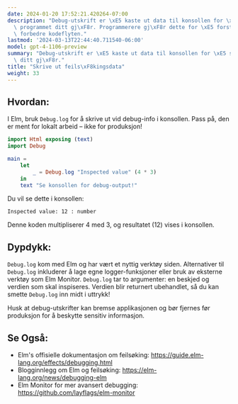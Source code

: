 ```yaml
---
date: 2024-01-20 17:52:21.420264-07:00
description: "Debug-utskrift er \xE5 kaste ut data til konsollen for \xE5 spore hva\
  \ programmet ditt gj\xF8r. Programmerere gj\xF8r dette for \xE5 forst\xE5 feil og\
  \ forbedre kodeflyten."
lastmod: '2024-03-13T22:44:40.711540-06:00'
model: gpt-4-1106-preview
summary: "Debug-utskrift er \xE5 kaste ut data til konsollen for \xE5 spore hva programmet\
  \ ditt gj\xF8r."
title: "Skrive ut feils\xF8kingsdata"
weight: 33
---
```


## Hvordan:
I Elm, bruk `Debug.log` for å skrive ut vid debug-info i konsollen. Pass på, den er ment for lokalt arbeid – ikke for produksjon!

```Elm
import Html exposing (text)
import Debug

main =
    let
        _ = Debug.log "Inspected value" (4 * 3)
    in
    text "Se konsollen for debug-output!"
```

Du vil se dette i konsollen:

```
Inspected value: 12 : number
```

Denne koden multipliserer 4 med 3, og resultatet (12) vises i konsollen.

## Dypdykk:
`Debug.log` kom med Elm og har vært et nyttig verktøy siden. Alternativer til `Debug.log` inkluderer å lage egne logger-funksjoner eller bruk av eksterne verktøy som Elm Monitor. `Debug.log` tar to argumenter: en beskjed og verdien som skal inspiseres. Verdien blir returnert ubehandlet, så du kan smette `Debug.log` inn midt i uttrykk!

Husk at debug-utskrifter kan bremse applikasjonen og bør fjernes før produksjon for å beskytte sensitiv informasjon.

## Se Også:
- Elm's offisielle dokumentasjon om feilsøking: https://guide.elm-lang.org/effects/debugging.html
- Blogginnlegg om Elm og feilsøking: https://elm-lang.org/news/debugging-elm
- Elm Monitor for mer avansert debugging: https://github.com/layflags/elm-monitor
